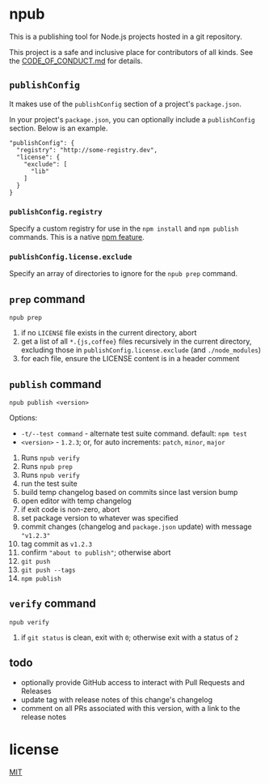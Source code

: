 # npub

This is a publishing tool
for Node.js projects
hosted in a git repository.

This project is a safe and inclusive place
for contributors of all kinds.
See the [CODE_OF_CONDUCT.md](CODE_OF_CONDUCT.md)
for details.


## `publishConfig`

It makes use of the `publishConfig` section
of a project's `package.json`.

In your project's `package.json`,
you can optionally include a `publishConfig` section.
Below is an example.

```
"publishConfig": {
  "registry": "http://some-registry.dev",
  "license": {
    "exclude": [
      "lib"
    ]
  }
}
```


### `publishConfig.registry`

Specify a custom registry for use
in the `npm install`
and `npm publish`
commands.
This is a native
[npm feature](https://docs.npmjs.com/files/package.json#publishconfig).


### `publishConfig.license.exclude`

Specify an array of directories to ignore
for the `npub prep` command.


## `prep` command

`npub prep`

1. if no `LICENSE` file exists in the current directory, abort
1. get a list of all `*.{js,coffee}` files recursively in the current directory, excluding those in `publishConfig.license.exclude` (and `./node_modules`)
1. for each file, ensure the LICENSE content is in a header comment


## `publish` command

`npub publish <version>`

Options:
* `-t/--test command` - alternate test suite command. default: `npm test`
* `<version>` - `1.2.3`; or, for auto increments: `patch`, `minor`, `major`

1. Runs `npub verify`
1. Runs `npub prep`
1. Runs `npub verify`
1. run the test suite
1. build temp changelog based on commits since last version bump
1. open editor with temp changelog
1. if exit code is non-zero, abort
1. set package version to whatever was specified
1. commit changes (changelog and `package.json` update) with message `"v1.2.3"`
1. tag commit as `v1.2.3`
1. confirm `"about to publish"`; otherwise abort
1. `git push`
1. `git push --tags`
1. `npm publish`


## `verify` command

`npub verify`

1. if `git status` is clean, exit with `0`; otherwise exit with a status of `2`


## todo

* optionally provide GitHub access to interact with Pull Requests and Releases
* update tag with release notes of this change's changelog
* comment on all PRs associated with this version, with a link to the release notes


# license

[MIT](LICENSE)

